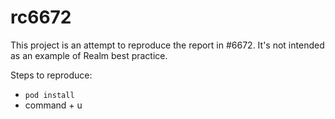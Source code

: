 # rc6672
This project is an attempt to reproduce the report in #6672. It's not intended as an example of Realm best practice.

Steps to reproduce:
* `pod install`
* command + u
